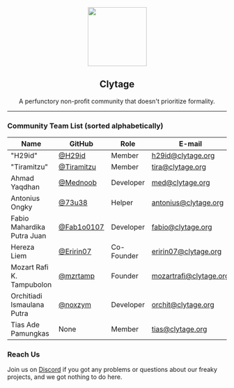 <div align="center">
    <img src="https://api.clytage.org/assets/images/logo.png" width="135">
    <h2>Clytage</h2>
    <p>A perfunctory non-profit community that doesn't prioritize formality.</p>
</div>

<hr />

### Community Team List (sorted alphabetically)
| Name                        | GitHub                                            | Role                | E-mail                  | Discord           |
| --------------------------- | ------------------------------------------------- | ------------------- | ----------------------- | ----------------- |
| "H29id"                     | [@H29id](https://github.com/H29id)                | Member              | h29id@clytage.org       | H29id#0217        |
| "Tiramitzu"                 | [@Tiramitzu](https://github.com/Tiramitzu)        | Member              | tira@clytage.org        | Tiramitzu#2853    |
| Ahmad Yaqdhan               | [@Mednoob](https://github.com/Mednoob)            | Developer           | med@clytage.org         | Med#0637          |
| Antonius Ongky              | [@73u38](https://github.com/73u38)                | Helper              | antonius@clytage.org    | ChengXiao#9861    |
| Fabio Mahardika Putra Juan  | [@Fab1o0107](https://github.com/Fab1o0107)        | Developer           | fabio@clytage.org       | Fabio0107#0778    |
| Hereza Liem                 | [@Eririn07](https://github.com/Eririn07)          | Co-Founder          | eririn07@clytage.org    | Eririn07#7166     |
| Mozart Rafi K. Tampubolon   | [@mzrtamp](https://github.com/mzrtamp)            | Founder             | mozartrafi@clytage.org  | mozartrafi#7174   |
| Orchitiadi Ismaulana Putra  | [@noxzym](https://github.com/noxzym)              | Developer           | orchit@clytage.org      | MaaKoo#9069       |
| Tias Ade Pamungkas          | None                                              | Member              | tias@clytage.org        | Mioko#2172        |

### Reach Us
<p>Join us on <a href="https://clytage.org/discord">Discord</a> if you got any problems or questions about our freaky projects, and we got nothing to do here.</p>

